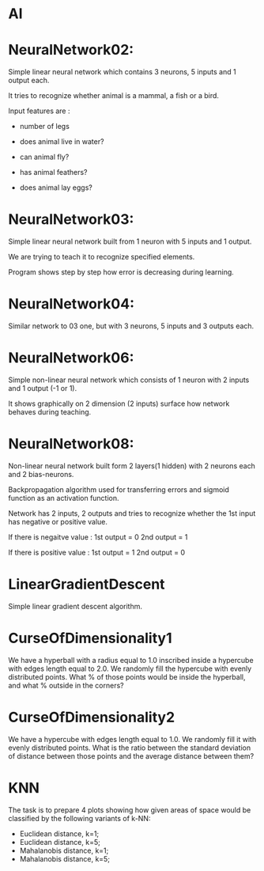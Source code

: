 # AI

# NeuralNetwork02: 

Simple linear neural network which contains 3 neurons, 5 inputs and 1 output each.

It tries to recognize whether animal is a mammal, a fish or a bird.

Input features are : 

- number of legs

- does animal live in water?

- can animal fly?

- has animal feathers?

- does animal lay eggs?

# NeuralNetwork03:

Simple linear neural network built from 1 neuron with 5 inputs and 1 output.

We are trying to teach it to recognize specified elements.

Program shows step by step how error is decreasing during learning.

# NeuralNetwork04:

Similar network to 03 one, but with 3 neurons, 5 inputs and 3 outputs each.

# NeuralNetwork06:

Simple non-linear neural network which consists of 1 neuron with 2 inputs and 1 output (-1 or 1).

It shows graphically on 2 dimension (2 inputs) surface how network behaves during teaching.

# NeuralNetwork08:

Non-linear neural network built form 2 layers(1 hidden) with 2 neurons each and 2 bias-neurons.

Backpropagation algorithm used for transferring errors and sigmoid function as an activation function.

Network has 2 inputs, 2 outputs and tries to recognize whether the 1st input has negative or positive value. 

If there is negaitve value : 1st output = 0     2nd output = 1

If there is positive value : 1st output = 1     2nd output = 0

# LinearGradientDescent

Simple linear gradient descent algorithm.

# CurseOfDimensionality1

We have a hyperball with a radius equal to 1.0 inscribed inside a hypercube with edges length equal to 2.0.
We randomly fill the hypercube with evenly distributed points. What % of those points would be inside the hyperball, and what % outside in the corners?

# CurseOfDimensionality2

We have a hypercube with edges length equal to 1.0. We randomly fill it with evenly distributed points.
What is the ratio between the standard deviation of distance between those points and the average distance between them?

# KNN

The task is to prepare 4 plots showing how given areas of space would be classified by the following variants of k-NN:
* Euclidean distance,  k=1;
* Euclidean distance, k=5;
* Mahalanobis distance, k=1;
* Mahalanobis distance, k=5;

